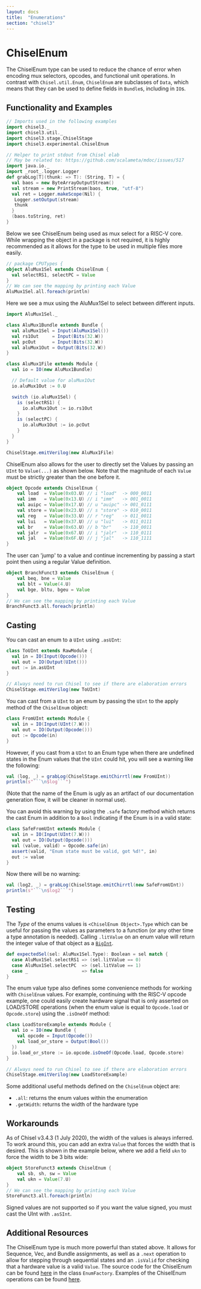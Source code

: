 ```yaml
---
layout: docs
title:  "Enumerations"
section: "chisel3"
---
```


# ChiselEnum

The ChiselEnum type can be used to reduce the chance of error when encoding mux selectors, opcodes, and functional unit operations.
In contrast with `Chisel.util.Enum`, `ChiselEnum` are subclasses of `Data`, which means that they can be used to define fields in `Bundle`s, including in `IO`s.

## Functionality and Examples

```scala mdoc
// Imports used in the following examples
import chisel3._
import chisel3.util._
import chisel3.stage.ChiselStage
import chisel3.experimental.ChiselEnum
```

```scala mdoc:invisible
// Helper to print stdout from Chisel elab
// May be related to: https://github.com/scalameta/mdoc/issues/517
import java.io._
import _root_.logger.Logger
def grabLog[T](thunk: => T): (String, T) = {
  val baos = new ByteArrayOutputStream()
  val stream = new PrintStream(baos, true, "utf-8")
  val ret = Logger.makeScope(Nil) {
   Logger.setOutput(stream)
   thunk
  }
  (baos.toString, ret)
}
```

Below we see ChiselEnum being used as mux select for a RISC-V core. While wrapping the object in a package is not required, it is highly recommended as it allows for the type to be used in multiple files more easily.

```scala mdoc
// package CPUTypes {
object AluMux1Sel extends ChiselEnum {
  val selectRS1, selectPC = Value
}
// We can see the mapping by printing each Value
AluMux1Sel.all.foreach(println)
```

Here we see a mux using the AluMux1Sel to select between different inputs.

```scala mdoc
import AluMux1Sel._

class AluMux1Bundle extends Bundle {
  val aluMux1Sel = Input(AluMux1Sel())
  val rs1Out     = Input(Bits(32.W))
  val pcOut      = Input(Bits(32.W))
  val aluMux1Out = Output(Bits(32.W))
}

class AluMux1File extends Module {
  val io = IO(new AluMux1Bundle)

  // Default value for aluMux1Out
  io.aluMux1Out := 0.U

  switch (io.aluMux1Sel) {
    is (selectRS1) {
      io.aluMux1Out := io.rs1Out
    }
    is (selectPC) {
      io.aluMux1Out := io.pcOut
    }
  }
}
```

```scala mdoc:verilog
ChiselStage.emitVerilog(new AluMux1File)
```

ChiselEnum also allows for the user to directly set the Values by passing an `UInt` to `Value(...)`
as shown below. Note that the magnitude of each `Value` must be strictly greater than the one before
it.

```scala mdoc
object Opcode extends ChiselEnum {
    val load  = Value(0x03.U) // i "load"  -> 000_0011
    val imm   = Value(0x13.U) // i "imm"   -> 001_0011
    val auipc = Value(0x17.U) // u "auipc" -> 001_0111
    val store = Value(0x23.U) // s "store" -> 010_0011
    val reg   = Value(0x33.U) // r "reg"   -> 011_0011
    val lui   = Value(0x37.U) // u "lui"   -> 011_0111
    val br    = Value(0x63.U) // b "br"    -> 110_0011
    val jalr  = Value(0x67.U) // i "jalr"  -> 110_0111
    val jal   = Value(0x6F.U) // j "jal"   -> 110_1111
}
```

The user can 'jump' to a value and continue incrementing by passing a start point then using a regular Value definition.

```scala mdoc
object BranchFunct3 extends ChiselEnum {
    val beq, bne = Value
    val blt = Value(4.U)
    val bge, bltu, bgeu = Value
}
// We can see the mapping by printing each Value
BranchFunct3.all.foreach(println)
```

## Casting

You can cast an enum to a `UInt` using `.asUInt`:

```scala mdoc
class ToUInt extends RawModule {
  val in = IO(Input(Opcode()))
  val out = IO(Output(UInt()))
  out := in.asUInt
}
```

```scala mdoc:invisible
// Always need to run Chisel to see if there are elaboration errors
ChiselStage.emitVerilog(new ToUInt)
```

You can cast from a `UInt` to an enum by passing the `UInt` to the apply method of the `ChiselEnum` object:

```scala mdoc
class FromUInt extends Module {
  val in = IO(Input(UInt(7.W)))
  val out = IO(Output(Opcode()))
  out := Opcode(in)
}
```

However, if you cast from a `UInt` to an Enum type when there are undefined states in the Enum values
that the `UInt` could hit, you will see a warning like the following:

```scala mdoc:passthrough
val (log, _) = grabLog(ChiselStage.emitChirrtl(new FromUInt))
println(s"```\n$log```")
```

(Note that the name of the Enum is ugly as an artifact of our documentation generation flow, it will
be cleaner in normal use).

You can avoid this warning by using the `.safe` factory method which returns the cast Enum in addition
to a `Bool` indicating if the Enum is in a valid state:

```scala mdoc
class SafeFromUInt extends Module {
  val in = IO(Input(UInt(7.W)))
  val out = IO(Output(Opcode()))
  val (value, valid) = Opcode.safe(in)
  assert(valid, "Enum state must be valid, got %d!", in)
  out := value
}
```

Now there will be no warning:

```scala mdoc:passthrough
val (log2, _) = grabLog(ChiselStage.emitChirrtl(new SafeFromUInt))
println(s"```\n$log2```")
```

## Testing

The _Type_ of the enums values is `<ChiselEnum Object>.Type` which can be useful for passing the values
as parameters to a function (or any other time a type annotation is needed).
Calling `.litValue` on an enum value will return the integer value of that object as a
[`BigInt`](https://www.scala-lang.org/api/2.12.13/scala/math/BigInt.html).

```scala mdoc
def expectedSel(sel: AluMux1Sel.Type): Boolean = sel match {
  case AluMux1Sel.selectRS1 => (sel.litValue == 0)
  case AluMux1Sel.selectPC  => (sel.litValue == 1)
  case _                    => false
}
```

The enum value type also defines some convenience methods for working with `ChiselEnum` values. For example, continuing with the RISC-V opcode
example, one could easily create hardware signal that is only asserted on LOAD/STORE operations (when the enum value is equal to `Opcode.load`
or `Opcode.store`) using the `.isOneOf` method:

```scala mdoc
class LoadStoreExample extends Module {
  val io = IO(new Bundle {
    val opcode = Input(Opcode())
    val load_or_store = Output(Bool())
  })
  io.load_or_store := io.opcode.isOneOf(Opcode.load, Opcode.store)
}
```

```scala mdoc:invisible
// Always need to run Chisel to see if there are elaboration errors
ChiselStage.emitVerilog(new LoadStoreExample)
```

Some additional useful methods defined on the `ChiselEnum` object are:

* `.all`: returns the enum values within the enumeration
* `.getWidth`: returns the width of the hardware type

## Workarounds

As of Chisel v3.4.3 (1 July 2020), the width of the values is always inferred.
To work around this, you can add an extra `Value` that forces the width that is desired.
This is shown in the example below, where we add a field `ukn` to force the width to be 3 bits wide:

```scala mdoc
object StoreFunct3 extends ChiselEnum {
    val sb, sh, sw = Value
    val ukn = Value(7.U)
}
// We can see the mapping by printing each Value
StoreFunct3.all.foreach(println)
```

Signed values are not supported so if you want the value signed, you must cast the UInt with `.asSInt`.

## Additional Resources

The ChiselEnum type is much more powerful than stated above. It allows for Sequence, Vec, and Bundle assignments, as well as a `.next` operation to allow for stepping through sequential states and an `.isValid` for checking that a hardware value is a valid `Value`. The source code for the ChiselEnum can be found [here](https://github.com/chipsalliance/chisel3/blob/2a96767097264eade18ff26e1d8bce192383a190/core/src/main/scala/chisel3/StrongEnum.scala) in the class `EnumFactory`. Examples of the ChiselEnum operations can be found [here](https://github.com/chipsalliance/chisel3/blob/dd6871b8b3f2619178c2a333d9d6083805d99e16/src/test/scala/chiselTests/StrongEnum.scala).
